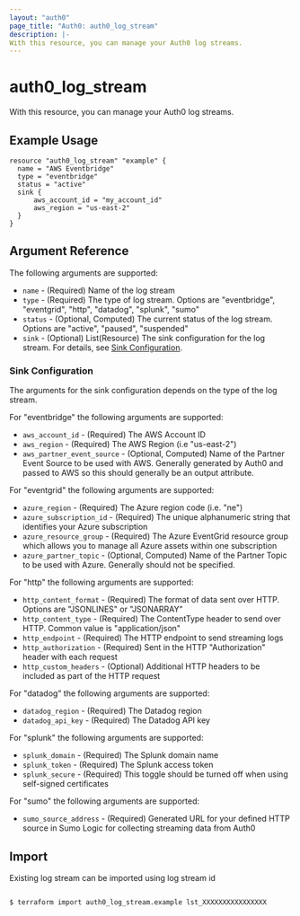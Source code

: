 ```yaml
---
layout: "auth0"
page_title: "Auth0: auth0_log_stream"
description: |-
With this resource, you can manage your Auth0 log streams.
---
```


# auth0_log_stream

With this resource, you can manage your Auth0 log streams.

## Example Usage

```hcl
resource "auth0_log_stream" "example" {
  name = "AWS Eventbridge"
  type = "eventbridge"
  status = "active"
  sink {
      aws_account_id = "my_account_id"
      aws_region = "us-east-2"
  }
}
```

## Argument Reference

The following arguments are supported:

- `name` - (Required) Name of the log stream
- `type` - (Required) The type of log stream. Options are "eventbridge", "eventgrid", "http", "datadog", "splunk", "sumo"
- `status` - (Optional, Computed) The current status of the log stream. Options are "active", "paused", "suspended"
- `sink` - (Optional) List(Resource) The sink configuration for the log stream. For details, see [Sink Configuration](#sink-configuration).

### Sink Configuration

The arguments for the sink configuration depends on the type of the log stream.

For "eventbridge" the following arguments are supported:
- `aws_account_id` - (Required) The AWS Account ID
- `aws_region` - (Required) The AWS Region (i.e "us-east-2")
- `aws_partner_event_source` - (Optional, Computed) Name of the Partner Event Source to be used with AWS. Generally generated by Auth0 and passed to AWS so this should generally be an output attribute.

For "eventgrid" the following arguments are supported:
- `azure_region` - (Required) The Azure region code (i.e. "ne")
- `azure_subscription_id` - (Required) The unique alphanumeric string that identifies your Azure subscription
- `azure_resource_group` - (Required) The Azure EventGrid resource group which allows you to manage all Azure assets within one subscription
- `azure_partner_topic` - (Optional, Computed) Name of the Partner Topic to be used with Azure.  Generally should not be specified.

For "http" the following arguments are supported:
- `http_content_format` - (Required) The format of data sent over HTTP. Options are "JSONLINES" or "JSONARRAY"
- `http_content_type` - (Required) The ContentType header to send over HTTP.  Common value is "application/json"
- `http_endpoint` - (Required) The HTTP endpoint to send streaming logs
- `http_authorization` - (Required) Sent in the HTTP "Authorization" header with each request
- `http_custom_headers` - (Optional) Additional HTTP headers to be included as part of the HTTP request

For "datadog" the following arguments are supported:
- `datadog_region` - (Required) The Datadog region
- `datadog_api_key` - (Required) The Datadog API key

For "splunk" the following arguments are supported:
- `splunk_domain` - (Required) The Splunk domain name
- `splunk_token` - (Required) The Splunk access token
- `splunk_secure` - (Required) This toggle should be turned off when using self-signed certificates

For "sumo" the following arguments are supported:
- `sumo_source_address` - (Required) Generated URL for your defined HTTP source in Sumo Logic for collecting streaming data from Auth0

## Import

Existing log stream can be imported using log stream id


```hcl

$ terraform import auth0_log_stream.example lst_XXXXXXXXXXXXXXXX

```
